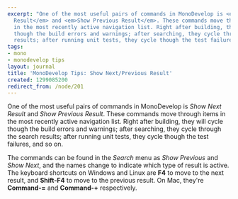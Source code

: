 ```yaml
---
excerpt: "One of the most useful pairs of commands in MonoDevelop is <em>Show Next
  Result</em> and <em>Show Previous Result</em>. These commands move through items
  in the most recently active navigation list. Right after building, they will cycle
  though the build errors and warnings; after searching, they cycle through the search
  results; after running unit tests, they cycle though the test failures, and so on.\r\n\r"
tags:
- mono
- monodevelop tips
layout: journal
title: 'MonoDevelop Tips: Show Next/Previous Result'
created: 1299085200
redirect_from: /node/201
---
```

One of the most useful pairs of commands in MonoDevelop is <em>Show Next Result</em> and <em>Show Previous Result</em>. These commands move through items in the most recently active navigation list. Right after building, they will cycle though the build errors and warnings; after searching, they cycle through the search results; after running unit tests, they cycle though the test failures, and so on.

The commands can be found in the <em>Search</em> menu as <em>Show Previous</em> and <em>Show Next</em>, and the names change to indicate which type of result is active. The keyboard shortcuts on Windows and Linux are <strong>F4</strong> to move to the next result, and <strong>Shift-F4</strong> to move to the previous result. On Mac, they're <strong>Command-=</strong> and <strong>Command-+</strong> respectively.
